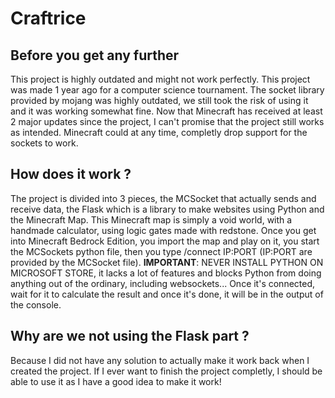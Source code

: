 # Craftrice

## Before you get any further
This project is highly outdated and might not work perfectly. This project was made 1 year ago for a computer science tournament. The socket library provided by mojang was highly outdated, we still took the risk of using it and it was working somewhat fine. Now that Minecraft has received at least 2 major updates since the project, I can't promise that the project still works as intended. Minecraft could at any time, completly drop support for the sockets to work.

## How does it work ?
The project is divided into 3 pieces, the MCSocket that actually sends and receive data, the Flask which is a library to make websites using Python and the Minecraft Map. This Minecraft map is simply a void world, with a handmade calculator, using logic gates made with redstone. Once you get into Minecraft Bedrock Edition, you import the map and play on it, you start the MCSockets python file, then you type /connect IP:PORT (IP:PORT are provided by the MCSocket file). **IMPORTANT**: NEVER INSTALL PYTHON ON MICROSOFT STORE, it lacks a lot of features and blocks Python from doing anything out of the ordinary, including websockets...
Once it's connected, wait for it to calculate the result and once it's done, it will be in the output of the console.

## Why are we not using the Flask part ?
Because I did not have any solution to actually make it work back when I created the project. If I ever want to finish the project completly, I should be able to use it as I have a good idea to make it work!
